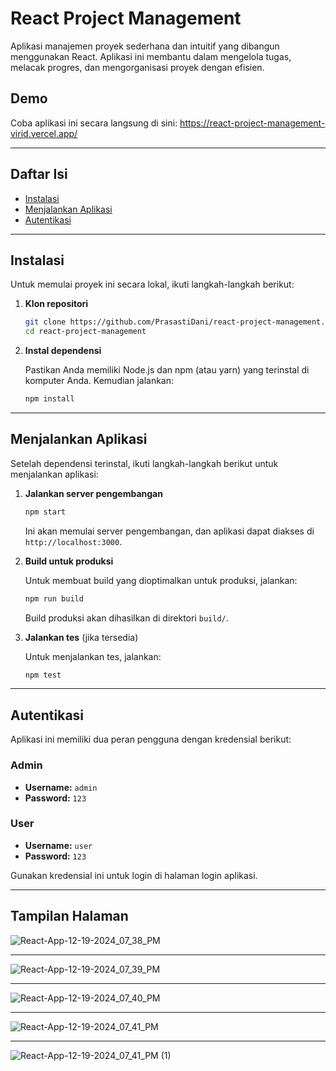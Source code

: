 # React Project Management

Aplikasi manajemen proyek sederhana dan intuitif yang dibangun menggunakan React. Aplikasi ini membantu dalam mengelola tugas, melacak progres, dan mengorganisasi proyek dengan efisien.

## Demo

Coba aplikasi ini secara langsung di sini: 
https://react-project-management-virid.vercel.app/

---

## Daftar Isi

- [Instalasi](#instalasi)
- [Menjalankan Aplikasi](#menjalankan-aplikasi)
- [Autentikasi](#autentikasi)

---

## Instalasi

Untuk memulai proyek ini secara lokal, ikuti langkah-langkah berikut:

1. **Klon repositori**

   ```bash
   git clone https://github.com/PrasastiDani/react-project-management.git
   cd react-project-management
   ```

2. **Instal dependensi**

   Pastikan Anda memiliki Node.js dan npm (atau yarn) yang terinstal di komputer Anda. Kemudian jalankan:

   ```bash
   npm install
   ```
---


## Menjalankan Aplikasi

Setelah dependensi terinstal, ikuti langkah-langkah berikut untuk menjalankan aplikasi:

1. **Jalankan server pengembangan**

   ```bash
   npm start
   ```

   Ini akan memulai server pengembangan, dan aplikasi dapat diakses di `http://localhost:3000`.

2. **Build untuk produksi**

   Untuk membuat build yang dioptimalkan untuk produksi, jalankan:

   ```bash
   npm run build
   ```

   Build produksi akan dihasilkan di direktori `build/`.

3. **Jalankan tes** (jika tersedia)

   Untuk menjalankan tes, jalankan:

   ```bash
   npm test
   ```

---

## Autentikasi

Aplikasi ini memiliki dua peran pengguna dengan kredensial berikut:

### Admin
- **Username:** `admin`
- **Password:** `123`

### User
- **Username:** `user`
- **Password:** `123`

Gunakan kredensial ini untuk login di halaman login aplikasi.

---

## Tampilan Halaman

![React-App-12-19-2024_07_38_PM](https://github.com/user-attachments/assets/776e8071-811e-4498-b746-ae3fb98e791b)

---

![React-App-12-19-2024_07_39_PM](https://github.com/user-attachments/assets/02086f30-aabf-49a5-9694-1d069e986b03)

---

![React-App-12-19-2024_07_40_PM](https://github.com/user-attachments/assets/d69de171-652d-4e27-ab31-3ccf8d74bd93)

---

![React-App-12-19-2024_07_41_PM](https://github.com/user-attachments/assets/14e6ae13-c35a-4492-8b6b-745ab420b6f5)

---

![React-App-12-19-2024_07_41_PM (1)](https://github.com/user-attachments/assets/93b6518f-7234-4db3-96ab-f955e8b19d64)
